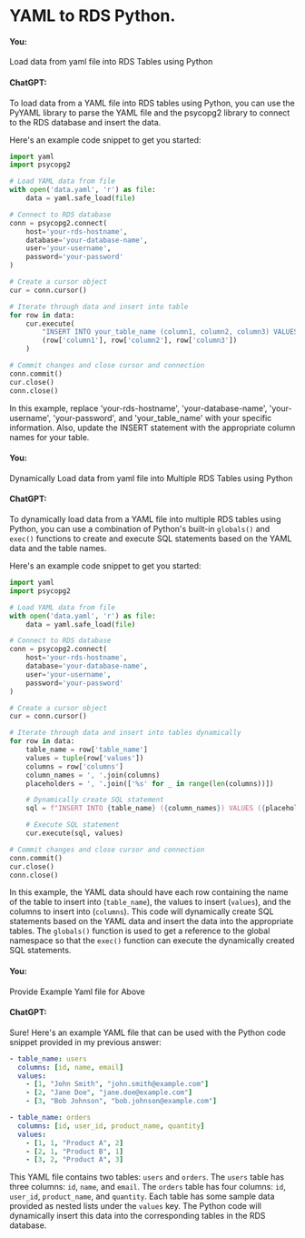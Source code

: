 # YAML to RDS Python.

#### You:
Load data from yaml file into RDS Tables using Python

#### ChatGPT:
To load data from a YAML file into RDS tables using Python, you can use the PyYAML library to parse the YAML file and the psycopg2 library to connect to the RDS database and insert the data.

Here's an example code snippet to get you started:

```python
import yaml
import psycopg2

# Load YAML data from file
with open('data.yaml', 'r') as file:
    data = yaml.safe_load(file)

# Connect to RDS database
conn = psycopg2.connect(
    host='your-rds-hostname',
    database='your-database-name',
    user='your-username',
    password='your-password'
)

# Create a cursor object
cur = conn.cursor()

# Iterate through data and insert into table
for row in data:
    cur.execute(
        "INSERT INTO your_table_name (column1, column2, column3) VALUES (%s, %s, %s)",
        (row['column1'], row['column2'], row['column3'])
    )

# Commit changes and close cursor and connection
conn.commit()
cur.close()
conn.close()
```

In this example, replace 'your-rds-hostname', 'your-database-name', 'your-username', 'your-password', and 'your\_table\_name' with your specific information. Also, update the INSERT statement with the appropriate column names for your table.


#### You:
Dynamically Load data from yaml file into Multiple RDS Tables using Python

#### ChatGPT:
To dynamically load data from a YAML file into multiple RDS tables using Python, you can use a combination of Python's built-in `globals()` and `exec()` functions to create and execute SQL statements based on the YAML data and the table names.

Here's an example code snippet to get you started:

```python
import yaml
import psycopg2

# Load YAML data from file
with open('data.yaml', 'r') as file:
    data = yaml.safe_load(file)

# Connect to RDS database
conn = psycopg2.connect(
    host='your-rds-hostname',
    database='your-database-name',
    user='your-username',
    password='your-password'
)

# Create a cursor object
cur = conn.cursor()

# Iterate through data and insert into tables dynamically
for row in data:
    table_name = row['table_name']
    values = tuple(row['values'])
    columns = row['columns']
    column_names = ', '.join(columns)
    placeholders = ', '.join(['%s' for _ in range(len(columns))])

    # Dynamically create SQL statement
    sql = f"INSERT INTO {table_name} ({column_names}) VALUES ({placeholders})"

    # Execute SQL statement
    cur.execute(sql, values)

# Commit changes and close cursor and connection
conn.commit()
cur.close()
conn.close()
```

In this example, the YAML data should have each row containing the name of the table to insert into (`table_name`), the values to insert (`values`), and the columns to insert into (`columns`). This code will dynamically create SQL statements based on the YAML data and insert the data into the appropriate tables. The `globals()` function is used to get a reference to the global namespace so that the `exec()` function can execute the dynamically created SQL statements.


#### You:
Provide Example Yaml file for Above

#### ChatGPT:
Sure! Here's an example YAML file that can be used with the Python code snippet provided in my previous answer:

```yaml
- table_name: users
  columns: [id, name, email]
  values:
    - [1, "John Smith", "john.smith@example.com"]
    - [2, "Jane Doe", "jane.doe@example.com"]
    - [3, "Bob Johnson", "bob.johnson@example.com"]

- table_name: orders
  columns: [id, user_id, product_name, quantity]
  values:
    - [1, 1, "Product A", 2]
    - [2, 1, "Product B", 1]
    - [3, 2, "Product A", 3]
```

This YAML file contains two tables: `users` and `orders`. The `users` table has three columns: `id`, `name`, and `email`. The `orders` table has four columns: `id`, `user_id`, `product_name`, and `quantity`. Each table has some sample data provided as nested lists under the `values` key. The Python code will dynamically insert this data into the corresponding tables in the RDS database.
